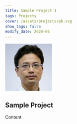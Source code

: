 ```yaml
---
title: Sample Project 1
tags: Projects
cover: /assets/projects/ph.svg
show_tags: false
modify_date: 2024-06
---
```


<img src="/assets/people/chen-jinsong.jpg" alt="profile photo of Chen Jinsong" width="30%"/>

## Sample Project

Content